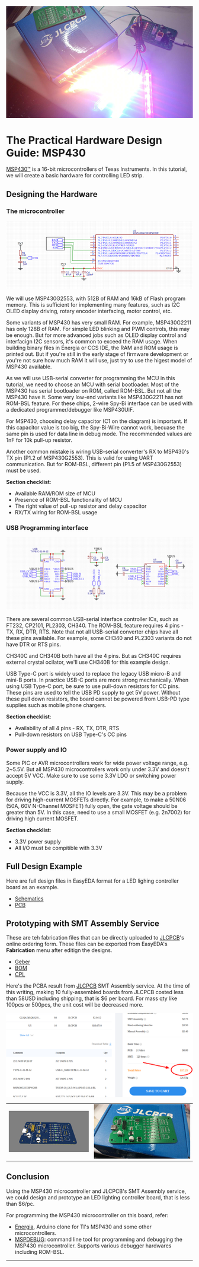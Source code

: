 <img src="./msp430/testing.png" />

# The Practical Hardware Design Guide: MSP430

[MSP430™][msp430] is a 16-bit microcontrollers of Texas Instruments.
In this tutorial, we will create a basic hardware for controlling LED strip.

## Designing the Hardware

### The microcontroller

<img src="./msp430/mcu.png" />

We will use MSP430G2553, with 512B of RAM and 16kB of Flash program memory.
This is sufficient for implementing many features, such as I2C OLED display driving, rotary encoder interfacing, motor control, etc.

Some variants of MSP430 has very small RAM. For example, MSP430G2211 has only 128B of RAM.
For simple LED blinking and PWM controls, this may be enough.
But for more advanced jobs such as OLED display control and interfacign I2C sensors, it's common to exceed the RAM usage.
When building binary files in Energia or CCS IDE, the RAM and ROM usage is printed out. But if you're still in the early stage of firmware development or you're not sure how much RAM it will use, just try to use the higest model of MSP430 available.

As we will use USB-serial converter for programming the MCU in this tutorial, we need to choose an MCU with serial bootloader.
Most of the MSP430 has serial bootloader on ROM, called ROM-BSL.
But not all the MSP430 have it.
Some very low-end variants like MSP430G2211 has not ROM-BSL feature.
For these chips, 2-wire Spy-Bi interface can be used with a dedicated programmer/debugger like MSP430UIF.

For MSP430, choosing delay capacitor (C1 on the diagram) is important.
If this capacitor value is too big, the Spy-Bi-Wire cannot work, becuase the same pin is used for data line in debug mode.
The recommended values are 1nF for 10k pull-up resistor.

Another common mistake is wiring USB-serial converter's RX to MSP430's TX pin (P1.2 of MSP430G2553).
This is valid for using UART communication.
But for ROM-BSL, different pin (P1.5 of MSP430G2553) must be used.

__Section checklist__:
* Available RAM/ROM size of MCU
* Presence of ROM-BSL functionality of MCU
* The right value of pull-up resistor and delay capacitor
* RX/TX wiring for ROM-BSL usage


### USB Programming interface

<img src="./msp430/usb-serial.png" />

There are several common USB-serial interface controller ICs, such as FT232, CP2101, PL2303, CH340.
The ROM-BSL feature requires 4 pins - TX, RX, DTR, RTS.
Note that not all USB-serial converter chips have all these pins available.
For example, some CH340 and PL2303 variants do not have DTR or RTS pins.

CH340C and CH340B both have all the 4 pins. But as CH340C requires external crystal ocilator, we'll use CH340B for this example design.

USB Type-C port is widely used to replace the legacy USB micro-B and mini-B ports.
In practice USB-C ports are more strong mechanically.
When using USB Type-C port, be sure to use pull-down resistors for CC pins.
These pins are used to tell the USB PD supply to get 5V power.
Without these pull down resistors, the board cannot be powered from USB-PD type supplies such as mobile phone chargers.

__Section checklist__:
* Availability of all 4 pins - RX, TX, DTR, RTS
* Pull-down resistors on USB Type-C's CC pins


### Power supply and IO

Some PIC or AVR microcontrollers work for wide power voltage range, e.g. 2~5.5V.
But all MSP430 microcontrollers work only under 3.3V and doesn't accept 5V VCC.
Make sure to use some 3.3V LDO or switching power supply.

Because the VCC is 3.3V, all the IO levels are 3.3V.
This may be a problem for driving high-current MOSFETs directly.
For example, to make a 50N06 (50A, 60V N-Channel MOSFET) fully open, the gate voltage should be greater than 5V.
In this case, need to use a small MOSFET (e.g. 2n7002) for driving high current MOSFET.

__Section checklist__:
* 3.3V power supply
* All I/O must be compitible with 3.3V


## Full Design Example

Here are full design files in EasyEDA format for a LED lighing controller board as an example.
* [Schematics](./hardware/msp430/SCH_MSP430-Tutorial_2022-03-29.json)
* [PCB](./hardware/msp430/PCB_PCB_2022-03-29.json)


## Prototyping with SMT Assembly Service

These are teh fabrication files that can be directly uploaded to [JLCPCB][jlcpcb]'s online ordering form. These files can be exported from EasyEDA's __Fabrication__ menu after editign the designs.
* [Geber](./hardware/msp430/fabrication/Gerber_PCB.zip)
* [BOM](./hardware/msp430/fabrication/BOM_PCB_2022-03-29.csv)
* [CPL](./hardware/msp430/fabrication/PickAndPlace_PCB_2022-03-29.csv)


Here's the PCBA result from [JLCPCB][jlcpcb] SMT Assembly service.
At the time of this writing, making 10 fully-assembled boards from JLCPCB costed less than 58USD including shipping, that is $6 per board.
For mass qty like 100pcs or 500pcs, the unit cost will be decreased more.

<table>
<tr><img src="./msp430/pricing.png" /></tr>
<tr><td><img src="./msp430/pcb-design.png" /></td><td><img src="./msp430/pcba.png" /></td></tr>
</table>


## Conclusion

Using the MSP430 microcontroller and JLCPCB's SMT Assembly service, we could design and prototype an LED lighting controller board, that is less than $6/pc.

For programming the MSP430 microcontroller on this board, refer:
* [Energia](https://energia.nu/), Arduino clone for TI's MSP430 and some other microcontrollers.
* [MSPDEBUG](https://github.com/dlbeer/mspdebug): command line tool for programming and debugging the MSP430 microcontroller. Supports various debugger hardwares including ROM-BSL.


---

[msp430]: https://www.ti.com/microcontrollers-mcus-processors/microcontrollers/msp430-microcontrollers/overview.html "MSP430 Microcontrollers"
[jlcpcb]: https://jlcpcb.com/HOT "JLCPCB Official Website"
